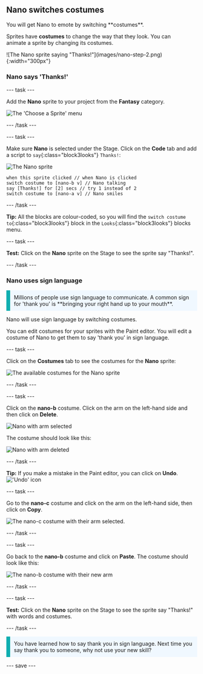 ## Nano switches costumes

<div style="display: flex; flex-wrap: wrap">
<div style="flex-basis: 200px; flex-grow: 1; margin-right: 15px;">
You will get Nano to emote by switching **costumes**.

Sprites have **costumes** to change the way that they look. You can animate a sprite by changing its costumes.
</div>
<div>
![The Nano sprite saying "Thanks!"](images/nano-step-2.png){:width="300px"}
</div>
</div>

### Nano says 'Thanks!' 

--- task ---

Add the **Nano** sprite to your project from the **Fantasy** category.

![The 'Choose a Sprite' menu](images/choose-sprite-menu.png)

--- /task ---

--- task ---

Make sure **Nano** is selected under the Stage. Click on the **Code** tab and add a script to `say`{:class="block3looks"} `Thanks!`:

![The Nano sprite](images/nano-sprite.png)

```blocks3
when this sprite clicked // when Nano is clicked
switch costume to [nano-b v] // Nano talking
say [Thanks!] for [2] secs // try 1 instead of 2
switch costume to [nano-a v] // Nano smiles
```
--- /task ---

**Tip:** All the blocks are colour-coded, so you will find the `switch costume to`{:class="block3looks"} block in the `Looks`{:class="block3looks"} blocks menu.

--- task ---

**Test:** Click on the **Nano** sprite on the Stage to see the sprite say "Thanks!".

--- /task ---

### Nano uses sign language

<p style="border-left: solid; border-width:10px; border-color: #0faeb0; background-color: aliceblue; padding: 10px;">Millions of people use sign language to communicate. A common sign for 'thank you' is **bringing your right hand up to your mouth**. 
</p>

Nano will use sign language by switching costumes. 

You can edit costumes for your sprites with the Paint editor. You will edit a costume of Nano to get them to say 'thank you' in sign language. 

--- task ---

Click on the **Costumes** tab to see the costumes for the **Nano** sprite:

![The available costumes for the Nano sprite](images/nano-costumes.png)

--- /task ---

--- task ---

Click on the **nano-b** costume. Click on the arm on the left-hand side and then click on **Delete**.

![Nano with arm selected](images/nano-arm-selected.png)

The costume should look like this:

![Nano with arm deleted](images/nano-arm-deleted.png)

--- /task ---

**Tip:** If you make a mistake in the Paint editor, you can click on **Undo**.
!['Undo' icon](images/nano-undo.png)

--- task ---

Go to the **nano-c** costume and click on the arm on the left-hand side, then click on **Copy**.

![The nano-c costume with their arm selected.](images/nano-c-arm-selected.png)

--- /task ---

--- task ---

Go back to the **nano-b** costume and click on **Paste**. The costume should look like this:

![The nano-b costume with their new arm](images/nano-b-new-arm.png)

--- /task ---

--- task ---

**Test:** Click on the **Nano** sprite on the Stage to see the sprite say "Thanks!" with words and costumes.

--- /task ---

<p style="border-left: solid; border-width:10px; border-color: #0faeb0; background-color: aliceblue; padding: 10px;">You have learned how to say thank you in sign language. Next time you say thank you to someone, why not use your new skill?
</p>

--- save ---
